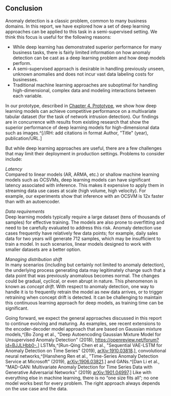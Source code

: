## Conclusion

Anomaly detection is a classic problem, common to many business domains. In this
report, we have explored how a set of deep learning approaches can be applied to this task in
a semi-supervised setting. We think this focus is useful for the following reasons: 
- While deep learning has demonstrated superior performance for many business
tasks, there is fairly limited information on how anomaly detection can be cast
as a deep learning problem and how deep models perform.
- A semi-supervised approach is desirable in handling previously unseen, unknown anomalies
and does not incur vast data labeling costs for businesses.
- Traditional machine learning approaches are suboptimal for handling 
high-dimensional, complex data and modeling interactions between each variable.  
   
In our prototype, described in [Chapter 4. Prototype](#prototype), we show how deep learning models can achieve competitive
performance on a multivariate tabular dataset (for the task of network intrusion detection).
Our findings are in concurrence with results from existing research that show the superior
performance of deep learning models for high-dimensional data such as images.^[//RH: add citations in format Author, "Title" (year), publication/URL.] 

But while deep learning approaches are useful, there are a few challenges
that may limit their deployment in production settings. Problems to consider include: 

_Latency_   
Compared to linear models (AR, ARMA, etc.) or shallow machine learning
models such as OCSVMs, deep learning models can have significant
latency associated with inference. This makes it expensive to apply them in
streaming data use cases at scale (high volume, high velocity). For example, our
experiments show that inference with an OCSVM is 12x faster than with an
autoencoder. 

_Data requirements_   
Deep learning models typically require a large dataset (tens of thousands of
samples) for effective training. The models are also prone to overfitting
and need to be carefully evaluated to address this risk. Anomaly detection use cases
frequently have relatively few data points; for example, daily sales data for two years will
generate 712 samples, which may be insufficient to train a model. In such
scenarios, linear models designed to work with smaller datasets are a better
option.  

_Managing distribution shift_   
In many scenarios (including but certainly not limited to anomaly detection),
the underlying process generating data may legitimately
change such that a data point that was previously anomalous becomes normal. The
changes could be gradual, cyclical, or even abrupt in nature. This phenomenon
is known as _concept drift_. With
respect to anomaly detection, one way to handle it is to frequently retrain
the model as new data arrives, or to trigger retraining when concept drift is
detected. It can be challenging to maintain this continuous learning approach
for deep models, as training time can be significant.  

Going forward, we expect the general approaches discussed in this report to
continue evolving and maturing. As examples, see recent extensions to the
encoder-decoder model approach that are based on Gaussian mixture models,^[Bo Zong et al., "Deep Autoencoding
Gaussian Mixture Model for Unsupervised Anomaly Detection" (2018), https://openreview.net/forum?id=BJJLHbb0-.] LSTMs,^[Run-Qing Chen et al., "Sequential
VAE-LSTM for Anomaly Detection on Time Series" (2019), [arXiv:1910.03818](https://arxiv.org/abs/1910.03818).], 
convolutional neural networks,^[Hansheng Ren et al., "Time-Series Anomaly Detection Service at
Microsoft" (2019), [arXiv:1906.03821](https://arxiv.org/abs/1906.03821).] and GANs.^[Dan Li et al., "MAD-GAN: Multivariate Anomaly Detection for Time Series Data with Generative Adversarial
Networks" (2019) [arXiv:1901.04997](https://arxiv.org/abs/1901.04997).]
Like with everything else in machine learning, there is no “one size fits all”; no 
one model works best for every problem. The right approach always depends on the 
use case and the data. 

